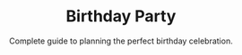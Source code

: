---
layout: list
title: "Birthday Party"
permalink: "/birthday-party-planning-and-decorations/"
categories: [Events]

emoji: "🎂"
subtitle: "Complete guide to planning the perfect birthday celebration."
description: "The most comprehensive birthday party checklist for perfect celebrations. From essential supplies to entertainment options, this detailed guide ensures you'll plan the perfect birthday party for any age group. Save time and reduce stress with our expert party planning tips."

items:
    - name: Food & Beverages
      items:
        - 'Birthday cake and candles'
        - 'Appetizers and snacks'
        - 'Main dishes'
        - 'Beverages (alcoholic and non-alcoholic)'
        - 'Ice and coolers'
        - 'Cups, plates, and utensils'
        - 'Napkins and tablecloths'
        - 'Serving utensils'
        - 'Food storage containers'
        - 'Cake cutting knife and server'
        - 'Bottle opener and corkscrew'
        - 'Drink stirrers and straws'
        - 'Cake topper'
        - 'Birthday candles and lighter'
        - 'Food allergies list'
        - 'Special dietary options'

    - name: Decorations & Setup
      items:
        - 'Theme decorations'
        - 'Balloons and helium tank'
        - 'Streamers and banners'
        - 'Centerpieces'
        - 'Table settings'
        - 'Chairs and tables'
        - 'Outdoor lighting (if needed)'
        - 'Backdrop for photos'
        - 'Welcome sign'
        - 'Directional signs'
        - 'Party favors'
        - 'Confetti or party poppers'
        - 'Candles and lighting'
        - 'Emergency repair kit (tape, scissors, etc.)'

    - name: Entertainment & Activities
      items:
        - 'Music playlist and speakers'
        - 'Party games and activities'
        - 'Prizes for games'
        - 'Photo booth props'
        - 'Camera or video equipment'
        - 'Entertainment crew (if hired)'
        - 'Activity schedule'
        - 'Game instructions'
        - 'Dance floor setup'
        - 'Karaoke machine'
        - 'Board games'
        - 'Craft supplies'
        - 'Outdoor games (if applicable)'

    - name: Planning & Organization
      items:
        - 'Guest list'
        - 'Invitations and RSVPs'
        - 'Seating arrangement'
        - 'Timeline of events'
        - 'Emergency contact list'
        - 'First aid kit'
        - 'Extra batteries'
        - 'Gift table setup'
        - 'Thank you cards'
        - 'Parking arrangements'
        - 'Weather backup plan'
        - 'Cleanup supplies'
        - 'Trash and recycling bins'
        - 'Extra storage containers'
        - 'Party favors bags'
        - 'Gift opening tools'
        - 'Guest book or memory board'
---